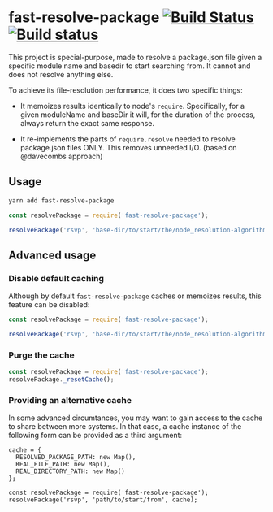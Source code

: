 # fast-resolve-package [![Build Status](https://travis-ci.org/stefanpenner/fast-resolve-package.svg?branch=master)](https://travis-ci.org/stefanpenner/fast-resolve-package) [![Build status](https://ci.appveyor.com/api/projects/status/p8pf9rohgoa7u6il?svg=true)](https://ci.appveyor.com/project/embercli/fast-resolve-package)

This project is special-purpose, made to resolve a package.json file
given a specific module name and basedir to start searching from. It
cannot and does not resolve anything else.

To achieve its file-resolution performance, it does two specific things:

* It memoizes results identically to node's `require`. Specifically,
  for a given moduleName and baseDir it will, for the duration of the process,
  always return the exact same response.

* It re-implements the parts of `require.resolve` needed to resolve package.json
  files ONLY. This removes unneeded I/O. (based on @davecombs approach)

## Usage

```sh
yarn add fast-resolve-package
```

```js
const resolvePackage = require('fast-resolve-package');

resolvePackage('rsvp', 'base-dir/to/start/the/node_resolution-algorithm-from') => // /path/to/rsvp.json or null
```


## Advanced usage


### Disable default caching

Although by default `fast-resolve-package` caches or memoizes results, this feature can be disabled:

```js
const resolvePackage = require('fast-resolve-package');

resolvePackage('rsvp', 'base-dir/to/start/the/node_resolution-algorithm-from', false) => // uncached result /path/to/rsvp.json or null
```

### Purge the cache

```js
const resolvePackage = require('fast-resolve-package');
resolvePackage._resetCache();
```

### Providing an alternative cache

In some advanced circumtances, you may want to gain access to the cache to share between more systems.
In that case, a cache instance of the following form can be provided as a third argument:

```
cache = {
  RESOLVED_PACKAGE_PATH: new Map(),
  REAL_FILE_PATH: new Map(),
  REAL_DIRECTORY_PATH: new Map()
};

const resolvePackage = require('fast-resolve-package');
resolvePackage('rsvp', 'path/to/start/from', cache);
```
